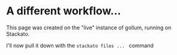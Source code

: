 # A different workflow...

This page was created on the "live" instance of gollum, running on Stackato.

I'll now pull it down with the `stackato files ... ` command